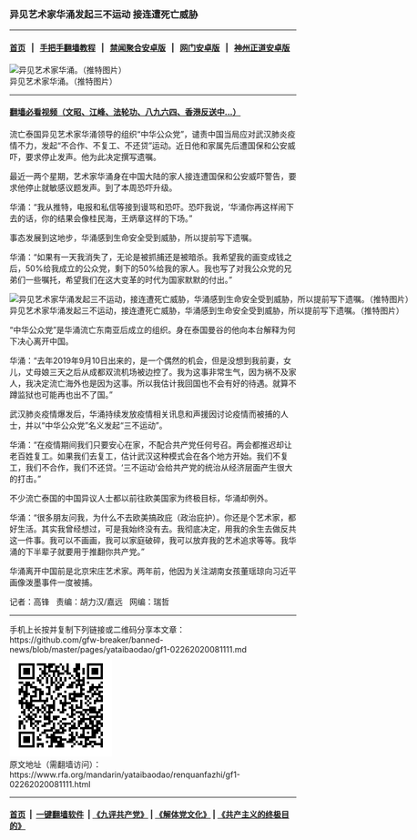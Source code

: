 ### 异见艺术家华涌发起三不运动 接连遭死亡威胁
------------------------

#### [首页](https://github.com/gfw-breaker/banned-news/blob/master/README.md) &nbsp;&nbsp;|&nbsp;&nbsp; [手把手翻墙教程](https://github.com/gfw-breaker/guides/wiki) &nbsp;&nbsp;|&nbsp;&nbsp; [禁闻聚合安卓版](https://github.com/gfw-breaker/bn-android) &nbsp;&nbsp;|&nbsp;&nbsp; [网门安卓版](https://github.com/oGate2/oGate) &nbsp;&nbsp;|&nbsp;&nbsp; [神州正道安卓版](https://github.com/SzzdOgate/update) 



<div id="headerimg">
 <img alt="异见艺术家华涌。（推特图片）" src="https://www.rfa.org/mandarin/yataibaodao/renquanfazhi/gf1-02262020081111.html/gf-1.jpg/@@images/880ed8ef-908f-41fa-9104-e74411835b04.jpeg" title="异见艺术家华涌。（推特图片）"/>
 <div id="headerimgcontents">
  <div id="headerimgcaption">
   <span>
    异见艺术家华涌。（推特图片）
   </span>
   <!-- zoomattribute -->
  </div>
  <!-- headerimgcaption -->
 </div>
 <!-- headerimagecontents -->
</div>

<hr/>


#### [翻墙必看视频（文昭、江峰、法轮功、八九六四、香港反送中...）](https://github.com/gfw-breaker/banned-news/blob/master/pages/link3.md)

<div id="storytext">
 <div>
  <div class="slot_header">
  </div>
 </div>
 <p>
  流亡泰国异见艺术家华涌领导的组织“中华公众党”，谴责中国当局应对武汉肺炎疫情不力，发起“不合作、不复工、不还贷”运动。近日他和家属先后遭国保和公安威吓，要求停止发声。他为此决定撰写遗嘱。
 </p>
 <p>
  最近一两个星期，艺术家华涌身在中国大陆的家人接连遭国保和公安威吓警告，要求他停止就敏感议题发声。到了本周恐吓升级。
 </p>
 <p>
  华涌：“我从推特，电报和私信等接到谩骂和恐吓。恐吓我说，‘华涌你再这样闹下去的话，你的结果会像桂民海，王炳章这样的下场。”
 </p>
 <p>
 </p>
 <p>
 </p>
 <p>
  事态发展到这地步，华涌感到生命安全受到威胁，所以提前写下遗嘱。
 </p>
 <p>
  华涌：“如果有一天我消失了，无论是被抓捕还是被暗杀。我希望我的画变成钱之后，50%给我成立的公众党，剩下的50%给我的家人。我也写了对我公众党的兄弟们一些嘱托，希望我们在这大变革的时代为国家默默的付出。”
 </p>
 <p>
 </p>
 <p>
  <div class="image-inline captioned" style="width:1500px;">
   <div style="width:1500px;">
    <img alt="异见艺术家华涌发起三不运动，接连遭死亡威胁，华涌感到生命安全受到威胁，所以提前写下遗嘱。（推特图片）" src="https://www.rfa.org/mandarin/yataibaodao/renquanfazhi/gf1-02262020081111.html/gf1a.jpg" title="异见艺术家华涌发起三不运动，接连遭死亡威胁，华涌感到生命安全受到威胁，所以提前写下遗嘱。（推特图片）"/>
   </div>
   <div class="image-caption">
    <span style="width:1500px;">
     异见艺术家华涌发起三不运动，接连遭死亡威胁，华涌感到生命安全受到威胁，所以提前写下遗嘱。（推特图片）
    </span>
    <span class="copyright">
    </span>
   </div>
  </div>
 </p>
 <p>
  “中华公众党”是华涌流亡东南亚后成立的组织。身在泰国曼谷的他向本台解释为何下决心离开中国。
 </p>
 <p>
  华涌：“去年2019年9月10日出来的，是一个偶然的机会，但是没想到我前妻，女儿，丈母娘三天之后从成都双流机场被边控了。我为这事非常生气，因为祸不及家人，我决定流亡海外也是因为这事。所以我估计我回国也不会有好的待遇。就算不蹲监狱也可能再也出不了国。”
 </p>
 <p>
  武汉肺炎疫情爆发后，华涌持续发放疫情相关讯息和声援因讨论疫情而被捕的人士，并以“中华公众党”名义发起“三不运动”。
 </p>
 <p>
  华涌：“在疫情期间我们只要安心在家，不配合共产党任何号召。两会都推迟却让老百姓复工。如果我们去复工，估计武汉这种模式会在各个地方开始。我们不复工，我们不合作，我们不还贷。‘三不运动’会给共产党的统治从经济层面产生很大的打击。”
 </p>
 <p>
  不少流亡泰国的中国异议人士都以前往欧美国家为终极目标，华涌却例外。
 </p>
 <p>
  华涌：“很多朋友问我，为什么不去欧美搞政庇（政治庇护）。你还是个艺术家，都好生活。其实我曾经想过，可是我始终没有去。我彻底决定，用我的余生去做反共这一件事。我可以不画画，我可以家庭破碎，我可以放弃我的艺术追求等等。我华涌的下半辈子就要用于推翻你共产党。”
 </p>
 <p>
  华涌离开中国前是北京宋庄艺术家。两年前，他因为关注湖南女孩董瑶琼向习近平画像泼墨事件一度被捕。
 </p>
 <p>
 </p>
 <p>
  记者：高锋   责编：胡力汉/嘉远   网编：瑞哲
 </p>
</div>

<hr/>
手机上长按并复制下列链接或二维码分享本文章：<br/>
https://github.com/gfw-breaker/banned-news/blob/master/pages/yataibaodao/gf1-02262020081111.md <br/>
<a href='https://github.com/gfw-breaker/banned-news/blob/master/pages/yataibaodao/gf1-02262020081111.md'><img src='https://github.com/gfw-breaker/banned-news/blob/master/pages/yataibaodao/gf1-02262020081111.md.png'/></a> <br/>
原文地址（需翻墙访问）：https://www.rfa.org/mandarin/yataibaodao/renquanfazhi/gf1-02262020081111.html


------------------------
#### [首页](https://github.com/gfw-breaker/banned-news/blob/master/README.md) &nbsp;|&nbsp; [一键翻墙软件](https://github.com/gfw-breaker/nogfw/blob/master/README.md) &nbsp;| [《九评共产党》](https://github.com/gfw-breaker/9ping.md/blob/master/README.md#九评之一评共产党是什么) | [《解体党文化》](https://github.com/gfw-breaker/jtdwh.md/blob/master/README.md) | [《共产主义的终极目的》](https://github.com/gfw-breaker/gczydzjmd.md/blob/master/README.md)


<img src='http://gfw-breaker.win/banned-news/pages/yataibaodao/gf1-02262020081111.md' width='0px' height='0px'/>